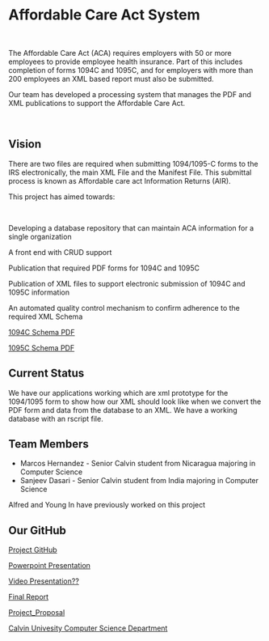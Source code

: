 <html>
<body>
<h1>Affordable Care Act System</h1>
  <br>
<p>The Affordable Care Act (ACA) requires employers with 50 or more employees to provide employee health insurance. Part of this includes completion of forms 1094C and 1095C, and for employers with more than 200 employees an XML based report must also be submitted.</p>
  <p>Our team has developed a processing system that manages the PDF and XML publications to support the Affordable Care Act.</p>
  <br>
  <h2>Vision</h2>
  <p>There are two files are required when submitting 1094/1095-C forms to the IRS electronically, the main XML File and the Manifest File. This submittal process is known as Affordable care act Information Returns (AIR).</p>
  <p>This project has aimed towards: </p>
  <br>
<p>Developing a database repository that can maintain ACA information for a single organization</p>
<p>A front end with CRUD support</p>
<p>Publication that required PDF forms for 1094C and 1095C</p>
<p>Publication of XML files to support electronic submission of 1094C and 1095C information</p>
<p>An automated quality control mechanism to confirm adherence to the required XML Schema </p>
   <p><a href="https://www.irs.gov/pub/irs-schema/1095c_ty2015_cw.pdf">1094C Schema PDF</a></p>
   <p><a href="https://www.irs.gov/pub/irs-schema/1095c_ty2015_cw.pdf">1095C Schema PDF</a></p>
  <h2>Current Status</h2> 
  <p>We have our applications working which are xml prototype for the 1094/1095 form to show how our XML should look like when we convert the PDF form and data from the database to an XML. We have a working database with an rscript file.</p>
<h2>Team Members</h2> 
  <ul>
  <li>Marcos Hernandez - Senior Calvin student from Nicaragua majoring in Computer Science</li>
  <li>Sanjeev Dasari - Senior Calvin student from India majoring in Computer Science</li>
  </ul> 
  <p>Alfred and Young In have previously worked on this project</p>
  <h2>Our GitHub</h2>
  <p><a href="https://github.com/cs-396-aca-project">Project GitHub</a></p>
  <p><a href="https://docs.google.com/presentation/d/1ybvRam98SkYwoJYI_A8N4EFrpHOR5boPMb69oRjmZB0/edit?usp=sharing">Powerpoint Presentation</a></p>
  <p><a href="https://github.com/cs-396-aca-project">Video Presentation??</a></p>
  <p><a href="https://docs.google.com/document/d/1ojAceCeC2Dx-D0hh-KpuVJNaehiHrIpyTyiscqzg-tc/edit?usp=sharing">Final Report</a></p>
  <p><a href="https://docs.google.com/document/d/1KqeGyMWgwET9CFBTbGb6jeKMEkOPgPhx-byzVdGN9tA/edit?usp=sharing">Project_Proposal</a></p>
  <p><a href="https://computing.calvin.edu/">Calvin Univesity Computer Science Department</a></p>
</body>
</html>
